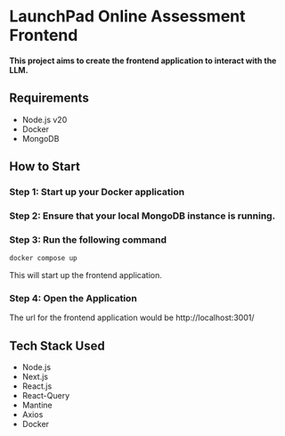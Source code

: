 # LaunchPad Online Assessment Frontend

#### This project aims to create the frontend application to interact with the LLM.

## Requirements
- Node.js v20
- Docker
- MongoDB

## How to Start

### Step 1: Start up your Docker application

### Step 2: Ensure that your local MongoDB instance is running.

### Step 3: Run the following command
```bash
docker compose up
```
This will start up the frontend application.

### Step 4: Open the Application

The url for the frontend application would be http://localhost:3001/

## Tech Stack Used
- Node.js
- Next.js
- React.js
- React-Query
- Mantine
- Axios
- Docker

